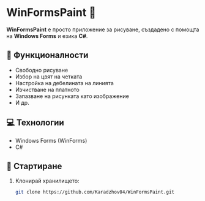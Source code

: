# WinFormsPaint 🎨

**WinFormsPaint** е простo приложение за рисуване, създадено с помощта на **Windows Forms** и езика **C#**.

## 📌 Функционалности

- Свободно рисуване
- Избор на цвят на четката
- Настройка на дебелината на линията
- Изчистване на платното
- Запазване на рисунката като изображение
- И др.

## 💻 Технологии

- Windows Forms (WinForms)
- C#

## 🚀 Стартиране

1. Клонирай хранилището:
   ```bash
   git clone https://github.com/Karadzhov04/WinFormsPaint.git
